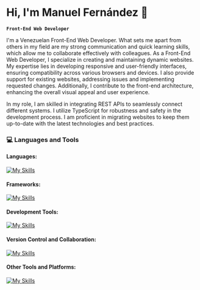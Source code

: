 # Hi, I'm Manuel Fernández 👋

**`Front-End Web Developer`**

I'm a Venezuelan Front-End Web Developer. What sets me apart from others in my field are my strong communication and quick learning skills, which allow me to collaborate effectively with colleagues. As a Front-End Web Developer, I specialize in creating and maintaining dynamic websites. My expertise lies in developing responsive and user-friendly interfaces, ensuring compatibility across various browsers and devices. I also provide support for existing websites, addressing issues and implementing requested changes. Additionally, I contribute to the front-end architecture, enhancing the overall visual appeal and user experience.

In my role, I am skilled in integrating REST APIs to seamlessly connect different systems. I utilize TypeScript for robustness and safety in the development process. I am proficient in migrating websites to keep them up-to-date with the latest technologies and best practices.

### :computer: Languages and Tools

#### Languages:
[![My Skills](https://skillicons.dev/icons?i=js,ts,css,html)](https://skillicons.dev)

#### Frameworks:
[![My Skills](https://skillicons.dev/icons?i=tailwind,vuejs,nuxtjs,astro)](https://skillicons.dev)

#### Development Tools:
[![My Skills](https://skillicons.dev/icons?i=visualstudio)](https://skillicons.dev)

#### Version Control and Collaboration:
[![My Skills](https://skillicons.dev/icons?i=github,git)](https://skillicons.dev)

#### Other Tools and Platforms:
[![My Skills](https://skillicons.dev/icons?i=figma)](https://skillicons.dev)

<!--
**manufer24/manufer24** is a ✨ _special_ ✨ repository because its `README.md` (this file) appears on your GitHub profile.

Here are some ideas to get you started:

- 🔭 I’m currently working on ...
- 🌱 I’m currently learning ...
- 👯 I’m looking to collaborate on ...
- 🤔 I’m looking for help with ...
- 💬 Ask me about ...
- 📫 How to reach me: ...
- 😄 Pronouns: ...
- ⚡ Fun fact: ...
-->
